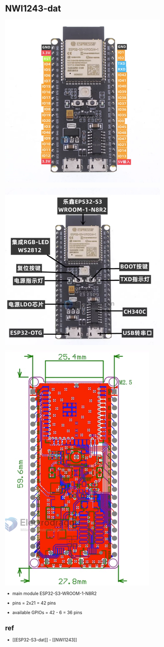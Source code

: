 
# NWI1243-dat

![](2023-11-29-18-54-03.png)

![](2023-11-29-18-54-26.png)

![](2023-12-01-15-32-49.png)

- main module ESP32-S3-WROOM-1-N8R2

- pins = 2x21 = 42 pins 
- available GPIOs = 42 - 6 = 36 pins 



## ref 

- [[ESP32-S3-dat]] - [[NWI1243]]